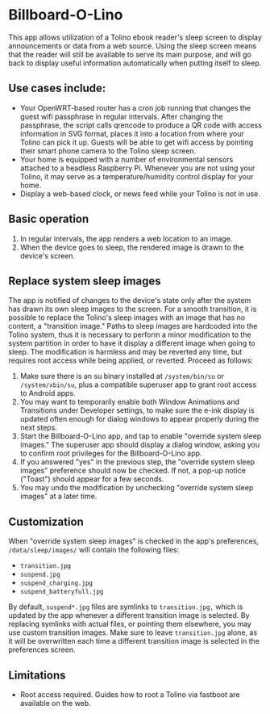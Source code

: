 # Billboard-O-Lino
This app allows utilization of a Tolino ebook reader's sleep screen to display announcements or data from a web source.
Using the sleep screen means that the reader will still be available to serve its main purpose, and will go back to display 
useful information automatically when putting itself to sleep.

## Use cases include:
* Your OpenWRT-based router has a cron job running that changes the guest wifi passphrase in regular intervals.
After changing the passphrase, the script calls qrencode to produce a QR code with access information in SVG format,
places it into a location from where your Tolino can pick it up. Guests will be able to get wifi access by pointing 
their smart phone camera to the Tolino sleep screen.
* Your home is equipped with a number of environmental sensors attached to a headless Raspberry Pi.
Whenever you are not using your Tolino, it may serve as a temperature/humidity control display for your home.
* Display a web-based clock, or news feed while your Tolino is not in use.

## Basic operation
1. In regular intervals, the app renders a web location to an image.
2. When the device goes to sleep, the rendered image is drawn to the device's screen.

## Replace system sleep images
The app is notified of changes to the device's state only after the system has drawn its own sleep images to the screen.
For a smooth transition, it is possible to replace the Tolino's sleep images with an image that has no content, a
"transition image."
Paths to sleep images are hardcoded into the Tolino system, thus it is necessary to perform a minor modification to the 
system partition in order to have it display a different image when going to sleep.
The modification is harmless and may be reverted any time, but requires root access while being applied, or reverted.
Proceed as follows:
1. Make sure there is an su binary installed at `/system/bin/su` or `/system/xbin/su`, plus a compatible superuser app to grant
root access to Android apps.
2. You may want to temporarily enable both Window Animations and Transitions under Developer settings, to make sure the e-ink
display is updated often enough for dialog windows to appear properly during the next steps.
4. Start the Billboard-O-Lino app, and tap to enable "override system sleep images." The superuser app should display a dialog window,
asking you to confirm root privileges for the Billboard-O-Lino app.
5. If you answered "yes" in the previous step, the "override system sleep images" preference should now be checked.
If not, a pop-up notice ("Toast") should appear for a few seconds.
6. You may undo the modification by unchecking "override system sleep images" at a later time.

## Customization
When "override system sleep images" is checked in the app's preferences, `/data/sleep/images/` will contain the following files:
* `transition.jpg`
* `suspend.jpg`
* `suspend_charging.jpg`
* `suspend_batteryfull.jpg`

By default, `suspend*.jpg` files are symlinks to `transition.jpg,` which is updated by
the app whenever a different transition image is selected.
By replacing symlinks with actual files, or pointing them elsewhere, you may use custom transition images.
Make sure to leave `transition.jpg` alone, as it will be overwritten each time
a different transition image is selected in the preferences screen.

## Limitations
* Root access required. Guides how to root a Tolino via fastboot are available on the web.
